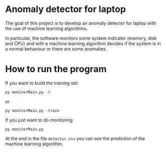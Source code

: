 # Anomaly detector for laptop
The goal of this project is to develop an anomaly detector for laptop with the use of machine learning algorithms.

In particular, the software monitors some system indicator (memory, disk and CPU) and with a machine learning algorithm decides if the system is in a normal behaviour or there are some anomalies.

# How to run the program
If you want to build the training set:
```
py monitorMain.py -t
```
or
```
py monitorMain.py -train
```
If you just want to do monitoring:
```
py monitorMain.py
```
At the end in the file `detector.csv` you can see the prediction of the machine learning algorithm.
